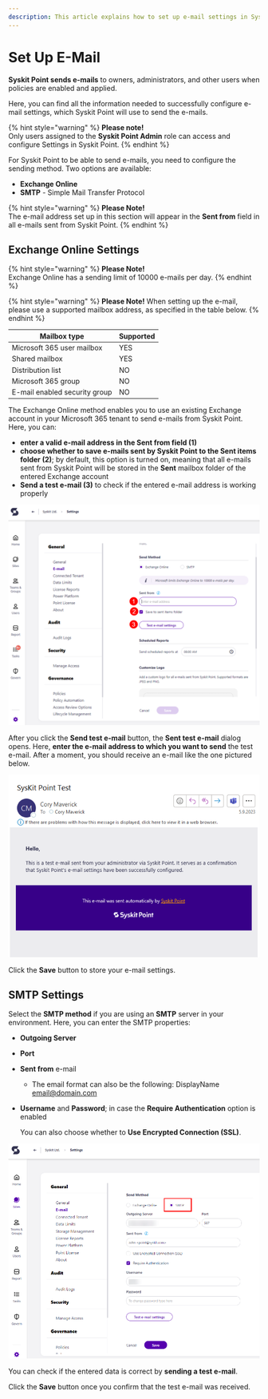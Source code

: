 ```yaml
---
description: This article explains how to set up e-mail settings in Syskit Point.
---
```


# Set Up E-Mail

**Syskit Point sends e-mails** to owners, administrators, and other users when policies are enabled and applied.

Here, you can find all the information needed to successfully configure e-mail settings, which Syskit Point will use to send the e-mails.

{% hint style="warning" %}
**Please note!**\
Only users assigned to the **Syskit Point Admin** role can access and configure Settings in Syskit Point.
{% endhint %}

For Syskit Point to be able to send e-mails, you need to configure the sending method. Two options are available:

* **Exchange Online**
* **SMTP** - Simple Mail Transfer Protocol

{% hint style="warning" %}
**Please Note!**\
The e-mail address set up in this section will appear in the **Sent from** field in all e-mails sent from Syskit Point.
{% endhint %}

## Exchange Online Settings

{% hint style="warning" %}
**Please Note!**\
Exchange Online has a sending limit of 10000 e-mails per day.
{% endhint %}

{% hint style="warning" %}
**Please Note!** When setting up the e-mail, please use a supported mailbox address, as specified in the table below.
{% endhint %}

| Mailbox type                  | Supported |
| ----------------------------- | --------- |
| Microsoft 365 user mailbox    | YES       |
| Shared mailbox                | YES       |
| Distribution list             | NO        |
| Microsoft 365 group           | NO        |
| E-mail enabled security group | NO        |

The Exchange Online method enables you to use an existing Exchange account in your Microsoft 365 tenant to send e-mails from Syskit Point. Here, you can:

* **enter a valid e-mail address in the Sent from field (1)**
* **choose whether to save e-mails sent by Syskit Point to the Sent items folder (2)**; by default, this option is turned on, meaning that all e-mails sent from Syskit Point will be stored in the **Sent** mailbox folder of the entered Exchange account
* **Send a test e-mail (3)** to check if the entered e-mail address is working properly

![Exchange Online e-mail Settings screen](../../../.gitbook/assets/enable-permissions-review-exchange-online-settings.png)

After you click the **Send test e-mail** button, the **Sent test e-mail** dialog opens. Here, **enter the e-mail address to which you want to send** the test e-mail. After a moment, you should receive an e-mail like the one pictured below.

![Test e-mail](../../../.gitbook/assets/set-up-email-test-email.png)

Click the **Save** button to store your e-mail settings.

## SMTP Settings

Select the **SMTP method** if you are using an **SMTP** server in your environment. Here, you can enter the SMTP properties:

* **Outgoing Server**
* **Port**
* **Sent from** e-mail
   * The email format can also be the following: DisplayName <email@domain.com>
*   **Username** and **Password**; in case the **Require Authentication** option is enabled

    You can also choose whether to **Use Encrypted Connection (SSL)**.

![SMTP e-mail Settings screen](../../../.gitbook/assets/enable-permissions-review-smtp-settings.png)

You can check if the entered data is correct by **sending a test e-mail**.

Click the **Save** button once you confirm that the test e-mail was received.
